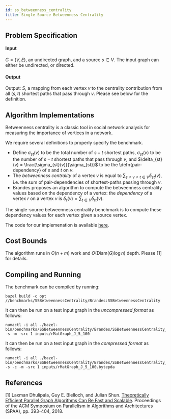 ```yaml
---
id: ss_betweenness_centrality
title: Single-Source Betweenness Centrality
---
```


## Problem Specification
#### Input
$G=(V, E)$, an undirected graph, and a source $s \in V$. The input graph can either be undirected, or directed.

#### Output
Output: $S$, a mapping from each vertex $v$ to the centrality
contribution from all $(s, t)$ shortest paths that pass through $v$.
Please see below for the definition.

## Algorithm Implementations

Betweenness centrality is a classic tool in social network
analysis for measuring the importance of vertices in a
network.

We require several definitions to properly specify the benchmark. 
* Define
$\sigma_{st}(v)$ to be the total number of $s-t$ shortest paths,
$\sigma_{st}(v)$ to be the number of $s-t$ shortest paths that pass
through $v$, and $\delta_{st}(v) = \frac{\sigma_{st}(v)}{\sigma_{st}}$
to be the \defn{pair-dependency} of $s$ and $t$ on $v$. 
* The
*betweenness centrality* of a vertex $v$ is equal to $\sum_{s
\neq v \neq t \in V} \delta_{st}(v)$, i.e. the sum of
pair-dependencies of shortest-paths passing through $v$.
* Brandes proposes an algorithm to compute the
betweenness centrality values based on the dependency of a vertex: the
*dependency* of a vertex $r$ on a vertex $v$ is $\delta_{r}(v) = \sum_{t \in V} \delta_{rt}(v)$. 

The single-source betweenness
centrality benchmark is to compute these dependency values for each vertex given a source vertex.

The code for our implemenation is available
[here](https://github.com/ldhulipala/gbbs/tree/master/benchmarks/SSBetweennessCentrality/Brandes).

## Cost Bounds

The algorithm runs in $O(n + m)$ work and $O(\mathsf{Diam}(G) \log n)$
depth. Please [1] for details.


## Compiling and Running

The benchmark can be compiled by running:
```
bazel build -c opt //benchmarks/SSBetweennessCentrality/Brandes:SSBetweennessCentrality
```

It can then be run on a test input graph in the *uncompressed format* as follows:
```
numactl -i all ./bazel-bin/benchmarks/SSBetweennessCentrality/Brandes/SSBetweennessCentrality_main -s -m -src 1 inputs/rMatGraph_J_5_100
```

It can then be run on a test input graph in the *compressed format* as follows:
```
numactl -i all ./bazel-bin/benchmarks/SSBetweennessCentrality/Brandes/SSBetweennessCentrality_main -s -c -m -src 1 inputs/rMatGraph_J_5_100.bytepda
```

## References

[1] Laxman Dhulipala, Guy E. Blelloch, and Julian Shun. [Theoretically Efficient Parallel Graph Algorithms Can Be Fast and Scalable](https://arxiv.org/abs/1805.05208). Proceedings of the ACM Symposium on Parallelism in Algorithms and Architectures (SPAA), pp. 393-404, 2018.
